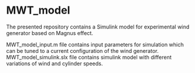 # MWT_model

The presented repository contains a Simulink model for experimental wind generator based on Magnus effect. 

MWT_model_input.m file contains input parameters for simulation which can be tuned to a current configuration of the wind generator. 
MWT_model_simulink.slx file contains simulink model with different variations of wind and cylinder speeds.
